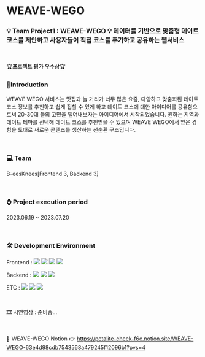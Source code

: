 # WEAVE-WEGO

### 💡 Team Project1 : WEAVE-WEGO 💡 데이터를 기반으로 맞춤형 데이트 코스를 제안하고 사용자들이 직접 코스를 추가하고 공유하는 웹서비스

<br/>

🏆<strong>프로젝트 평가 우수상</strong>🏆
### 📢Introduction
WEAVE WEGO 서비스는 맛집과 놀 거리가 너무 많은 요즘, 다양하고 맞춤화된 데이트 코스 정보를 추천하고 쉽게 접할 수 있게 하고 데이트 코스에 대한 아이디어를 공유함으로써 20-30대 들의 고민을 덜어내보자는 아이디어에서 시작되었습니다. 원하는 지역과 데이트 테마를 선택해 데이트 코스를 추천받을 수 있으며 WEAVE WEGO에서 얻은 경험을 토대로 새로운 콘텐츠를 생산하는 선순환 구조입니다.

<br/>

### 💻 Team  
B-eesKnees[Frontend 3, Backend 3]

<br/>

### ⌚ Project execution period
2023.06.19 ~ 2023.07.20  

<br/>

### 🛠 Development Environment  

<p>
  <span>Frontend : </span>
  <img src="https://img.shields.io/badge/HTML-E34F26?style=flat&logo=html5&logoColor=white"/>
  <img src="https://img.shields.io/badge/CSS-1572B6?style=flat&logo=css3&logoColor=white"/>
  <img src="https://img.shields.io/badge/Javascript-F7DF1E?style=flat&logo=javascript&logoColor=white"/>
  <img src="https://img.shields.io/badge/Vue-4FC08D?style=flat&logo=vuedotjs&logoColor=white"/>
</p>



<p>
  <span>Backend : </span>
  <img src="https://img.shields.io/badge/Node.js-339933?style=flat&logo=nodedotjs&logoColor=white"/>
  <img src="https://img.shields.io/badge/Express-000000?style=flat&logo=express&logoColor=white"/>
  <img src="https://img.shields.io/badge/MySQL-4479A1?style=flat&logo=mysql&logoColor=white"/>
</p>


<p>
  <span>ETC : </span>
  <img src="https://img.shields.io/badge/Notion-000000?style=flat&logo=notion&logoColor=white"/>
  <img src="https://img.shields.io/badge/Figma-F24E1E?style=flat&logo=figma&logoColor=white"/>
  <img src="https://img.shields.io/badge/GitHub-000000?style=flat&logo=github&logoColor=white"/>
</p>

<br/>

  🎞 시연영상 : 준비중...

<br/>

📃 WEAVE-WEGO Notion 👉 https://petalite-cheek-f6c.notion.site/WEAVE-WEGO-63e4d98cdb7543568a479245f12096b1?pvs=4
